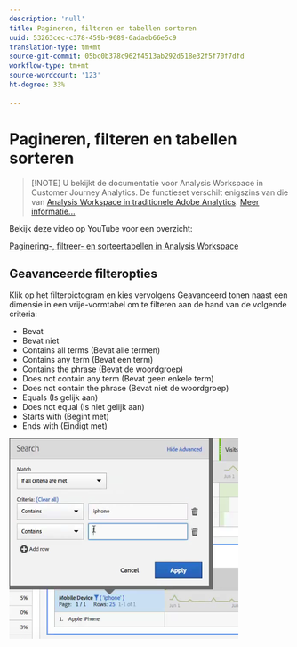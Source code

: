 ```yaml
---
description: 'null'
title: Pagineren, filteren en tabellen sorteren
uuid: 53263cec-c378-459b-9689-6adaeb66e5c9
translation-type: tm+mt
source-git-commit: 05bc0b378c962f4513ab292d518e32f5f70f7dfd
workflow-type: tm+mt
source-wordcount: '123'
ht-degree: 33%

---
```



# Pagineren, filteren en tabellen sorteren

>[!NOTE] U bekijkt de documentatie voor Analysis Workspace in Customer Journey Analytics. De functieset verschilt enigszins van die van [Analysis Workspace in traditionele Adobe Analytics](https://docs.adobe.com/content/help/en/analytics/analyze/analysis-workspace/home.html). [Meer informatie...](/help/getting-started/cja-aa.md)

Bekijk deze video op YouTube voor een overzicht:

[Paginering-, filtreer- en sorteertabellen in Analysis Workspace](https://www.youtube.com/watch?v=2zxpRPCGspg)

## Geavanceerde filteropties

Klik op het filterpictogram en kies vervolgens Geavanceerd tonen naast een dimensie in een vrije-vormtabel om te filteren aan de hand van de volgende criteria:

* Bevat
* Bevat niet
* Contains all terms (Bevat alle termen)
* Contains any term (Bevat een term)
* Contains the phrase (Bevat de woordgroep)
* Does not contain any term (Bevat geen enkele term)
* Does not contain the phrase (Bevat niet de woordgroep)
* Equals (Is gelijk aan)
* Does not equal (Is niet gelijk aan)
* Starts with (Begint met)
* Ends with (Eindigt met)

![](assets/advanced-filter.png)

